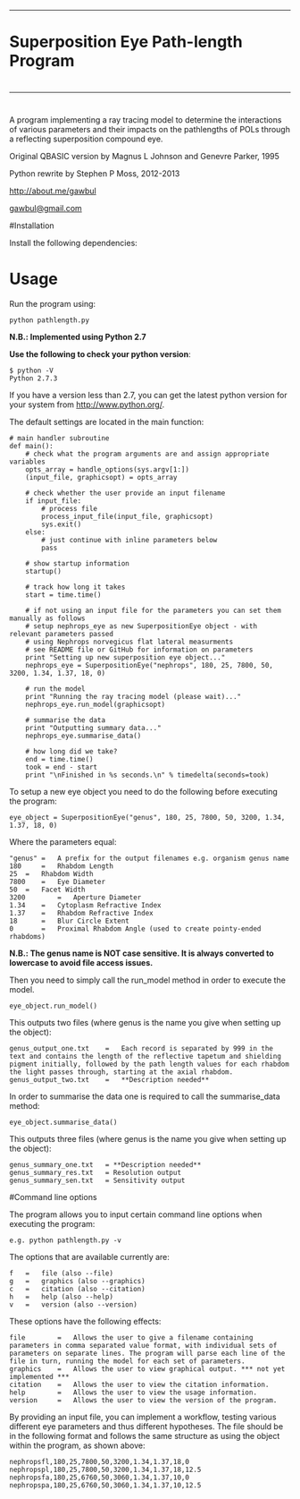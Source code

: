***
# **Superposition Eye Path-length Program**
# 
***
# 

A program implementing a ray tracing model to determine the interactions of various parameters and their impacts on the pathlengths of POLs through a reflecting superposition compound eye.

Original QBASIC version by Magnus L Johnson and Genevre Parker, 1995

Python rewrite by Stephen P Moss, 2012-2013

http://about.me/gawbul

gawbul@gmail.com

#Installation

Install the following dependencies:

# Usage

Run the program using:

	python pathlength.py

**N.B.: Implemented using Python 2.7**

**Use the following to check your python version**:

	$ python -V
	Python 2.7.3

If you have a version less than 2.7, you can get the latest python version for your system from http://www.python.org/.

The default settings are located in the main function:

	# main handler subroutine
	def main():
		# check what the program arguments are and assign appropriate variables
		opts_array = handle_options(sys.argv[1:])
		(input_file, graphicsopt) = opts_array
	
		# check whether the user provide an input filename
		if input_file:
			# process file
			process_input_file(input_file, graphicsopt)
			sys.exit()
		else:
			# just continue with inline parameters below
			pass
	
		# show startup information
		startup()

		# track how long it takes
		start = time.time()
		
		# if not using an input file for the parameters you can set them manually as follows
		# setup nephrops_eye as new SuperpositionEye object - with relevant parameters passed	
		# using Nephrops norvegicus flat lateral measurments
		# see README file or GitHub for information on parameters
		print "Setting up new superposition eye object..."
		nephrops_eye = SuperpositionEye("nephrops", 180, 25, 7800, 50, 3200, 1.34, 1.37, 18, 0) 

		# run the model
		print "Running the ray tracing model (please wait)..."
		nephrops_eye.run_model(graphicsopt)
	
		# summarise the data
		print "Outputting summary data..."
		nephrops_eye.summarise_data()
	
		# how long did we take?
		end = time.time()
		took = end - start
		print "\nFinished in %s seconds.\n" % timedelta(seconds=took)

To setup a new eye object you need to do the following before executing the program:

	eye_object = SuperpositionEye("genus", 180, 25, 7800, 50, 3200, 1.34, 1.37, 18, 0) 

Where the parameters equal:

	"genus"	=	A prefix for the output filenames e.g. organism genus name
	180 	=	Rhabdom Length
	25 	=	Rhabdom Width
	7800 	=	Eye Diameter
	50 	=	Facet Width
	3200		=	Aperture Diameter
	1.34	=	Cytoplasm Refractive Index
	1.37	=	Rhabdom Refractive Index
	18		=	Blur Circle Extent
	0		=	Proximal Rhabdom Angle (used to create pointy-ended rhabdoms)

**N.B.: The genus name is NOT case sensitive. It is always converted to lowercase to avoid file access issues.**

Then you need to simply call the run_model method in order to execute the model.

	eye_object.run_model()

This outputs two files (where genus is the name you give when setting up the object):

	genus_output_one.txt	=	Each record is separated by 999 in the text and contains the length of the reflective tapetum and shielding pigment initially, followed by the path length values for each rhabdom the light passes through, starting at the axial rhabdom.
	genus_output_two.txt	=	**Description needed**

In order to summarise the data one is required to call the summarise_data method:

	eye_object.summarise_data()
	
This outputs three files (where genus is the name you give when setting up the object):

	genus_summary_one.txt	= **Description needed**
	genus_summary_res.txt	= Resolution output
	genus_summary_sen.txt	= Sensitivity output

#Command line options

The program allows you to input certain command line options when executing the program:

	e.g. python pathlength.py -v

The options that are available currently are:

	f	=	file (also --file)
	g	=	graphics (also --graphics)
	c	=	citation (also --citation)
	h	=	help (also --help)
	v	=	version (also --version)

These options have the following effects:

	file		=	Allows the user to give a filename containing parameters in comma separated value format, with individual sets of parameters on separate lines. The program will parse each line of the file in turn, running the model for each set of parameters.
	graphics	=	Allows the user to view graphical output. *** not yet implemented ***
	citation	=	Allows the user to view the citation information.
	help		=	Allows the user to view the usage information.
	version		=	Allows the user to view the version of the program.

By providing an input file, you can implement a workflow, testing various different eye parameters and thus different hypotheses. The file should be in the following format and follows the same structure as using the object within the program, as shown above:

	nephropsfl,180,25,7800,50,3200,1.34,1.37,18,0
	nephropspl,180,25,7800,50,3200,1.34,1.37,18,12.5
	nephropsfa,180,25,6760,50,3060,1.34,1.37,10,0
	nephropspa,180,25,6760,50,3060,1.34,1.37,10,12.5
